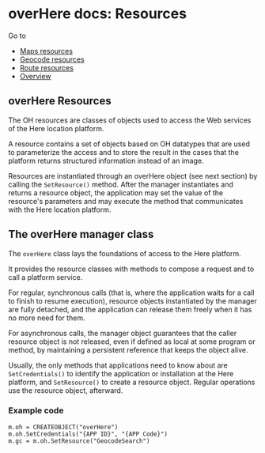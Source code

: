 # overHere docs: Resources

Go to
* [Maps resources](resources_maps.md "Maps")
* [Geocode resources](resources_geocode.md "Geocode")
* [Route resources](resources_route.md "Route")
* [Overview](../README.md "Overview")

## overHere Resources

The OH resources are classes of objects used to access the Web services of the Here location platform.

A resource contains a set of objects based on OH datatypes that are used to parameterize the access and to store the result in the cases that the platform returns structured information instead of an image.

Resources are instantiated through an overHere object (see next section) by calling the `SetResource()` method. After the manager instantiates and returns a resource object, the application may set the value of the resource's parameters and may execute the method that communicates with the Here location platform.

## The overHere manager class

The `overHere` class lays the foundations of access to the Here platform.

It provides the resource classes with methods to compose a request and to call a platform service.

For regular, synchronous calls (that is, where the application waits for a call to finish to resume execution), resource objects instantiated by the manager are fully detached, and the application can release them freely when it has no more need for them.

For asynchronous calls, the manager object guarantees that the caller resource object is not released, even if defined as local at some program or method, by maintaining a persistent reference that keeps the object alive.

Usually, the only methods that applications need to know about are `SetCredentials()` to identify the application or installation at the Here platform, and `SetResource()` to create a resource object. Regular operations use the resource object, afterward.

### Example code

```foxpro
m.oh = CREATEOBJECT("overHere")
m.oh.SetCredentials("{APP ID}", "{APP Code}")
m.gc = m.oh.SetResource("GeocodeSearch")
```

